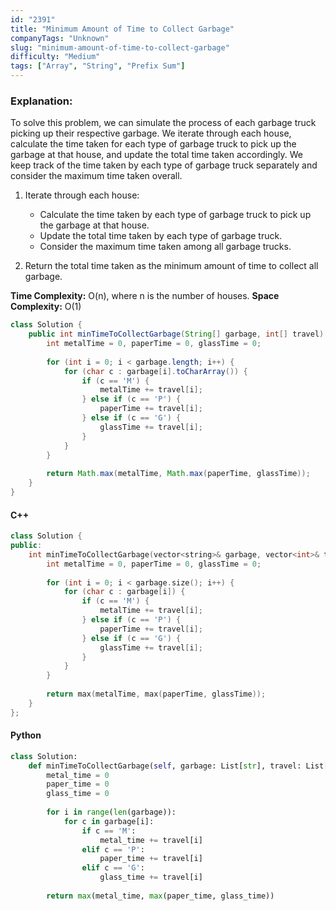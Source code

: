 ```yaml
---
id: "2391"
title: "Minimum Amount of Time to Collect Garbage"
companyTags: "Unknown"
slug: "minimum-amount-of-time-to-collect-garbage"
difficulty: "Medium"
tags: ["Array", "String", "Prefix Sum"]
---
```


### Explanation:
To solve this problem, we can simulate the process of each garbage truck picking up their respective garbage. We iterate through each house, calculate the time taken for each type of garbage truck to pick up the garbage at that house, and update the total time taken accordingly. We keep track of the time taken by each type of garbage truck separately and consider the maximum time taken overall.

1. Iterate through each house:
   - Calculate the time taken by each type of garbage truck to pick up the garbage at that house.
   - Update the total time taken by each type of garbage truck.
   - Consider the maximum time taken among all garbage trucks.

2. Return the total time taken as the minimum amount of time to collect all garbage.

**Time Complexity:** O(n), where n is the number of houses.
**Space Complexity:** O(1)

```java
class Solution {
    public int minTimeToCollectGarbage(String[] garbage, int[] travel) {
        int metalTime = 0, paperTime = 0, glassTime = 0;
        
        for (int i = 0; i < garbage.length; i++) {
            for (char c : garbage[i].toCharArray()) {
                if (c == 'M') {
                    metalTime += travel[i];
                } else if (c == 'P') {
                    paperTime += travel[i];
                } else if (c == 'G') {
                    glassTime += travel[i];
                }
            }
        }
        
        return Math.max(metalTime, Math.max(paperTime, glassTime));
    }
}
```

#### C++
```cpp
class Solution {
public:
    int minTimeToCollectGarbage(vector<string>& garbage, vector<int>& travel) {
        int metalTime = 0, paperTime = 0, glassTime = 0;
        
        for (int i = 0; i < garbage.size(); i++) {
            for (char c : garbage[i]) {
                if (c == 'M') {
                    metalTime += travel[i];
                } else if (c == 'P') {
                    paperTime += travel[i];
                } else if (c == 'G') {
                    glassTime += travel[i];
                }
            }
        }
        
        return max(metalTime, max(paperTime, glassTime));
    }
};
```

#### Python
```python
class Solution:
    def minTimeToCollectGarbage(self, garbage: List[str], travel: List[int]) -> int:
        metal_time = 0
        paper_time = 0
        glass_time = 0
        
        for i in range(len(garbage)):
            for c in garbage[i]:
                if c == 'M':
                    metal_time += travel[i]
                elif c == 'P':
                    paper_time += travel[i]
                elif c == 'G':
                    glass_time += travel[i]
        
        return max(metal_time, max(paper_time, glass_time))
```